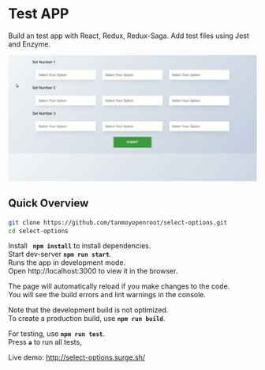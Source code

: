 # Test APP

Build an test app with React, Redux, Redux-Saga. Add test files using Jest and Enzyme.

![Peek](gif/peek1.gif)

## Quick Overview

```sh
git clone https://github.com/tanmoyopenroot/select-options.git
cd select-options
```

Install **``` npm install```** to install dependencies.<br>
Start  dev-server **``` npm run start ```**.<br>
Runs the app in development mode.<br>
Open http://localhost:3000 to view it in the browser.

The page will automatically reload if you make changes to the code.<br>
You will see the build errors and lint warnings in the console.

Note that the development build is not optimized.<br>
To create a production build, use **``` npm run build ```**.

For testing, use **``` npm run test ```**.<br>
Press **``` a ```** to run all tests,

Live demo: http://select-options.surge.sh/
